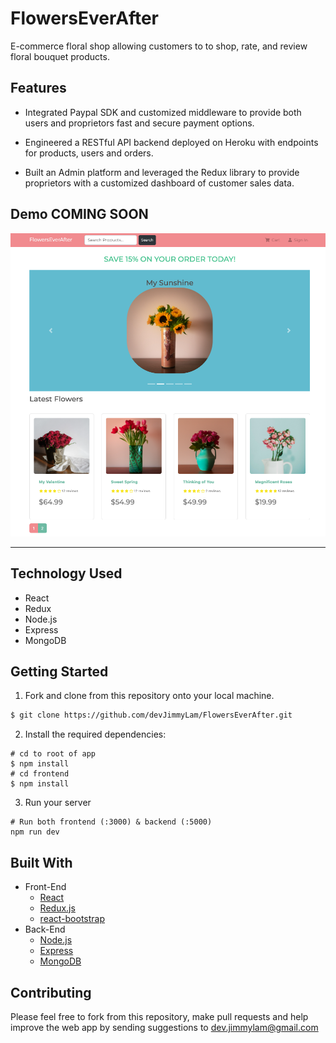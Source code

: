 
# FlowersEverAfter
E-commerce floral shop allowing customers to to shop, rate, and review floral bouquet products.
## Features
- Integrated Paypal SDK and customized middleware to provide both users and proprietors fast and secure payment options.

- Engineered a RESTful API backend deployed on Heroku with endpoints for products, users and orders.

- Built an Admin platform and leveraged the Redux library to provide proprietors with a customized dashboard of customer sales data.

## Demo COMING SOON
<p align="center">
  <img src="./frontend/public/images/fea_welcome.png">
</p>
<hr/>

## Technology Used 
- React
- Redux
- Node.js
- Express
- MongoDB


## Getting Started
1. Fork and clone from this repository onto your local machine.
```bash
$ git clone https://github.com/devJimmyLam/FlowersEverAfter.git
```
2. Install the required dependencies:
```
# cd to root of app 
$ npm install
# cd frontend
$ npm install
```
3. Run your server
```
# Run both frontend (:3000) & backend (:5000)
npm run dev
```

## Built With
* Front-End
  * [React](https://reactjs.org/)
  * [Redux.js](https://redux.js.org/)
  * [react-bootstrap](https://react-bootstrap.github.io/)
* Back-End
  * [Node.js](https://www.oracle.com/java/technologies/)
  * [Express](https://expressjs.com/)
  * [MongoDB](https://www.mongodb.com/)

## Contributing
Please feel free to fork from this repository, make pull requests and help improve the web app by sending suggestions to dev.jimmylam@gmail.com
